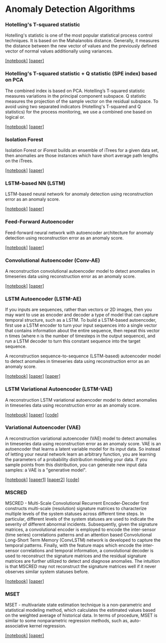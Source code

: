 # Anomaly Detection Algorithms

### Hotelling's T-squared statistic 
Hotelling's statistic is one of the most popular statistical process control techniques. It is based on the Mahalanobis distance.
Generally, it measures the distance between the new vector of values and the previously defined vector of normal values additionally using variances.

[[notebook]](https://github.com/YKatser/ControlCharts/blob/main/examples/t2_SKAB.ipynb) [[paper]](https://www.semanticscholar.org/paper/Multivariate-Quality-Control-illustrated-by-the-air-Hotelling/529ba6c1a80b684d2f704a7565da305bb84f14e8)

### Hotelling's T-squared statistic + Q statistic (SPE index) based on PCA
The combined index is based on PCA.
Hotelling’s T-squared statistic measures variations in the principal component subspace.
Q statistic measures the projection of the sample vector on the residual subspace.
To avoid using two separated indicators (Hotelling's T-squared and Q statistics) for the process monitoring, we use a combined one based on logical or.

[[notebook]](https://github.com/YKatser/ControlCharts/blob/main/examples/t2_with_q_SKAB.ipynb) [[paper]](https://analyticalsciencejournals.onlinelibrary.wiley.com/doi/abs/10.1002/cem.800)

### Isolation Forest
Isolation Forest or iForest builds an ensemble of iTrees for a given data set, then anomalies are those instances which have short average path lengths on the iTrees.

[[notebook]](https://github.com/waico/SKAB/blob/master/notebooks/isolation_forest.ipynb) [[paper]](https://ieeexplore.ieee.org/abstract/document/4781136?casa_token=kiHmrqDyGL4AAAAA:O4yM7O2WCXdQH2sQbpKUXAHiepBxUhc5odzbydmgTiz5f7ZEDYgkXltodCahlgIzArxUldce5LB9mg)

### LSTM-based NN (LSTM)
LSTM-based neural network for anomaly detection using reconstruction error as an anomaly score.

[[notebook]](https://github.com/waico/SKAB/blob/master/notebooks/LSTM.ipynb) [[paper]](https://arxiv.org/abs/1612.06676)

### Feed-Forward Autoencoder
Feed-forward neural network with autoencoder architecture for anomaly detection using reconstruction error as an anomaly score.

[[notebook]](https://github.com/waico/SKAB/blob/master/notebooks/autoencoder.ipynb) [[paper]](https://epubs.siam.org/doi/abs/10.1137/1.9781611974973.11)

### Convolutional Autoencoder (Conv-AE)
A reconstruction convolutional autoencoder model to detect anomalies in timeseries data using reconstruction error as an anomaly score.

[[notebook]](https://github.com/waico/SKAB/blob/master/notebooks/CAE.ipynb) [[paper]](https://keras.io/examples/timeseries/timeseries_anomaly_detection/)

### LSTM Autoencoder (LSTM-AE)
If you inputs are sequences, rather than vectors or 2D images, then you may want to use as encoder and decoder a type of model that can capture temporal structure, such as a LSTM. To build a LSTM-based autoencoder, first use a LSTM encoder to turn your input sequences into a single vector that contains information about the entire sequence, then repeat this vector n times (where n is the number of timesteps in the output sequence), and run a LSTM decoder to turn this constant sequence into the target sequence.

A reconstruction sequence-to-sequence (LSTM-based) autoencoder model to detect anomalies in timeseries data using reconstruction error as an anomaly score.

[[notebook]](https://github.com/waico/SKAB/blob/master/notebooks/LSTM-AE.ipynb) [[paper]](https://machinelearningmastery.com/lstm-autoencoders/) [[paper]](https://blog.keras.io/building-autoencoders-in-keras.html)

### LSTM Variational Autoencoder (LSTM-VAE)
A reconstruction LSTM variational autoencoder model to detect anomalies in timeseries data using reconstruction error as an anomaly score.

[[notebook]](https://github.com/waico/SKAB/blob/master/notebooks/LSTM-VAE.ipynb) [[paper]](https://arxiv.org/pdf/1511.06349.pdf) [[code]](https://github.com/twairball/keras_lstm_vae)

### Variational Autoencoder (VAE)
A reconstruction variational autoencoder (VAE) model to detect anomalies in timeseries data using reconstruction error as an anomaly score. VAE is an autoencoder that learns a latent variable model for its input data. So instead of letting your neural network learn an arbitrary function, you are learning the parameters of a probability distribution modeling your data. If you sample points from this distribution, you can generate new input data samples: a VAE is a "generative model".

[[notebook]](https://github.com/waico/SKAB/blob/master/notebooks/VAE.ipynb) [[paper1]](https://arxiv.org/pdf/1312.6114.pdf) [[paper2]](https://dl.acm.org/doi/pdf/10.1145/3178876.3185996?casa_token=HVY_9X3NxToAAAAA%3AZzZNSpmDdI9bEbTCqC1R3fPLiP4SDHyH9l9VyHxZ9zsL_3UXblc7Fe-ZdMPI7gkyVN9orRYQ5j9C) [[code]](https://blog.keras.io/building-autoencoders-in-keras.html)


### MSCRED
MSCRED - Multi-Scale Convolutional Recurrent Encoder-Decoder first constructs multi-scale (resolution) signature matrices to characterize multiple levels of the system statuses across different time steps. 
In particular, different levels of the system statuses are used to indicate the severity of different abnormal incidents. 
Subsequently, given the signature matrices, a convolutional encoder is employed to encode the inter-sensor (time series) correlations patterns and an attention based Convolutional Long-Short Term Memory (ConvLSTM) network is developed to capture the temporal patterns. 
Finally, with the feature maps which encode the inter-sensor correlations and temporal information, a convolutional decoder is used to reconstruct the signature matrices and the residual signature matrices are further utilized to detect and diagnose anomalies. 
The intuition is that MSCRED may not reconstruct the signature matrices well if it never observes similar system statuses before.

[[notebook]](https://github.com/waico/SKAB/blob/master/notebooks/MSCRED.ipynb) [[paper]](https://ojs.aaai.org/index.php/AAAI/article/view/3942)

### MSET 
MSET - multivariate state estimation technique is a non-parametric and statistical modeling method, which calculates the estimated values based on the weighted average of historical data. In terms of procedure, MSET is similar to some nonparametric regression methods, such as, auto-associative kernel regression.

[[notebook]](https://github.com/waico/SKAB/blob/master/notebooks/MSET.ipynb) [[paper]](https://inis.iaea.org/collection/NCLCollectionStore/_Public/32/025/32025817.pdf)
